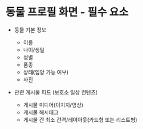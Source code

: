# 동물 프로필 화면 - 필수 요소

- 동물 기본 정보
  - 이름
  - 나이/생일
  - 성별
  - 품종
  - 상태(입양 가능 여부)
  - 사진

- 관련 게시물 피드 (보호소 일상 컨텐츠)
  - 게시물 미디어(이미지/영상)
  - 게시물 해시태그
  - 게시물 간 최소 간격/레이아웃(카드형 또는 리스트형)
